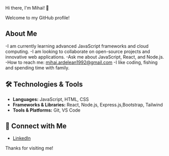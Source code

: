  Hi there, I'm Mihai! 👋

 Welcome to my GitHub profile!

##  About Me
-I am currently learning advanced JavaScript frameworks and cloud computing.
-I am looking to collaborate on open-source projects and innovative web applications.
-Ask me about JavaScript, React, and Node.js.
-How to reach me: mihai.ardelean1992@gmail.com
-I like coding, fishing and spending time with family.

## 🛠️ Technologies & Tools
- **Languages:** JavaScript, HTML, CSS
- **Frameworks & Libraries:** React, Node.js, Express.js,Bootstrap, Tailwind
- **Tools & Platforms:** Git, VS Code


## 🔗 Connect with Me
- [LinkedIn](https://www.linkedin.com/in/mihai-ionut-ardelean-701568328/)


Thanks for visiting me!
